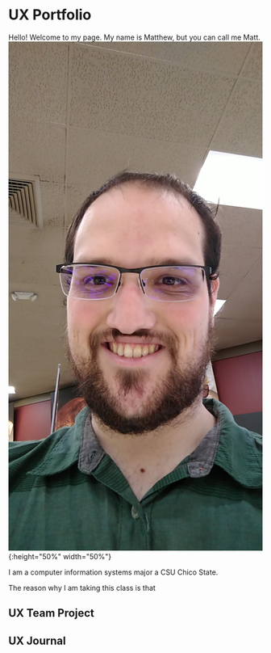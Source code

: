 # UX Portfolio
Hello! Welcome to my page.
My name is Matthew, but you can call me Matt.
![me](https://github.com/UsabilityEngineering/uxportfolio-Mscheer75/blob/master/assets/12326.jpeg){:height="50%" width="50%"}


I am a computer information systems major a CSU Chico State. 

The reason why I am taking this class is that 

## UX Team Project


## UX Journal

